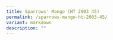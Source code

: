 ```yaml
---
title: Sparrows' Mango (HT 2003 45)
permalink: /sparrows-mango-ht-2003-45/
variant: markdown
description: ""
---
```

